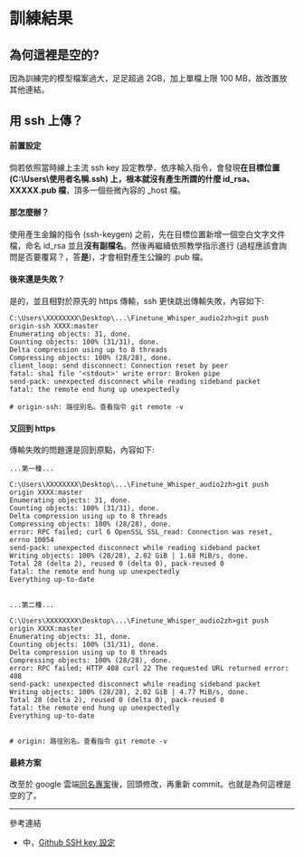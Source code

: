 # 訓練結果
## 為何這裡是空的?
因為訓練完的模型檔案過大，足足超過 2GB，加上單檔上限 100 MB，故改置放其他連結。

## 用 ssh 上傳？
#### 前置設定
倘若依照當時線上主流 ssh key 設定教學，依序輸入指令，會發現**在目標位置 (C:\Users\使用者名稱\.ssh) 上，根本就沒有產生所謂的什麼 id_rsa、XXXXX.pub 檔**，頂多一個些微內容的 _host 檔。

#### 那怎麼辦？
使用產生金鑰的指令 (ssh-keygen) 之前，先在目標位置新增一個空白文字文件檔，命名 id_rsa 並且**沒有副檔名**。然後再繼續依照教學指示進行 (過程應該會詢問是否要覆寫？，答**是**)，才會相對產生公鑰的 .pub 檔。

#### 後來還是失敗？
是的，並且相對於原先的 https 傳輸，ssh 更快跳出傳輸失敗，內容如下:
```
C:\Users\XXXXXXXX\Desktop\...\Finetune_Whisper_audio2zh>git push origin-ssh XXXX:master
Enumerating objects: 31, done.
Counting objects: 100% (31/31), done.
Delta compression using up to 8 threads
Compressing objects: 100% (28/28), done.
client_loop: send disconnect: Connection reset by peer
fatal: sha1 file '<stdout>' write error: Broken pipe
send-pack: unexpected disconnect while reading sideband packet
fatal: the remote end hung up unexpectedly

# origin-ssh: 路徑別名。查看指令 git remote -v 
```

#### 又回到 https
傳輸失敗的問題還是回到原點，內容如下:
```
...第一種...

C:\Users\XXXXXXXX\Desktop\...\Finetune_Whisper_audio2zh>git push origin XXXX:master
Enumerating objects: 31, done.
Counting objects: 100% (31/31), done.
Delta compression using up to 8 threads
Compressing objects: 100% (28/28), done.
error: RPC failed; curl 6 OpenSSL SSL_read: Connection was reset, errno 10054
send-pack: unexpected disconnect while reading sideband packet
Writing objects: 100% (28/28), 2.02 GiB | 1.68 MiB/s, done.
Total 28 (delta 2), reused 0 (delta 0), pack-reused 0
fatal: the remote end hung up unexpectedly
Everything up-to-date


...第二種...

C:\Users\XXXXXXXX\Desktop\...\Finetune_Whisper_audio2zh>git push origin XXXX:master
Enumerating objects: 31, done.
Counting objects: 100% (31/31), done.
Delta compression using up to 8 threads
Compressing objects: 100% (28/28), done.
error: RPC failed; HTTP 408 curl 22 The requested URL returned error: 408
send-pack: unexpected disconnect while reading sideband packet
Writing objects: 100% (28/28), 2.02 GiB | 4.77 MiB/s, done.
Total 28 (delta 2), reused 0 (delta 0), pack-reused 0
fatal: the remote end hung up unexpectedly
Everything up-to-date


# origin: 路徑別名。查看指令 git remote -v 
```

#### 最終方案
改至於 google 雲端[同名專案](https://drive.google.com/drive/folders/1-_27XKzwv20TLnnclIQ3ngqRRAe5N5vV?usp=sharing)後，回頭修改，再重新 commit。也就是為何這裡是空的了。

* * *

參考連結
+ 中，[Github SSH key 設定](https://ithelp.ithome.com.tw/articles/10320968?sc=pt)